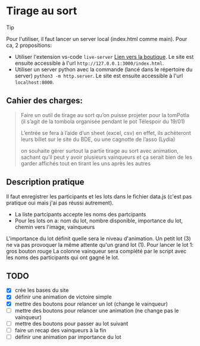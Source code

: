 # Tirage au sort

> [!TIP]
> Pour l'utiliser, il faut lancer un server local (index.html comme main). Pour ca, 2 propositions:
> - Utiliser l'extension vs-code `live-server` [Lien vers la boutique](https://marketplace.visualstudio.com/items?itemName=ms-vscode.live-server). Le site est ensuite accessible à l'url `http://127.0.0.1:3000/index.html`.
> - Utiliser un server python avec la commande (lancé dans le répertoire du server) `python3 -m http.server`. Le site est ensuite accessible à l'url `localhost:8000`.

## Cahier des charges:
>Faire un outil de tirage au sort qu’on puisse projeter pour la tomPotla (il s’agit de la tombola organisée pendant le pot Télespoir du 19/01)
>
>L’entrée se fera à l’aide d’un sheet (excel, csv) en effet, ils achèteront leurs billet sur le site du BDE, ou une cagnotte de l’asso (Lydia) 
>
>on souhaite gérer surtout la partie tirage au sort avec animation, sachant qu’il  peut y avoir plusieurs vainqueurs et ça serait bien de les garder affichés tout en tirant les uns après les autres

## Description pratique
Il faut enregistrer les participants et les lots dans le fichier data.js (c'est pas pratique oui mais j'ai pas réussi autrement).
- La liste partcipants accepte les noms des partcipants
- Pour les lots on a: nom du lot, nombre disponible, importance du lot, chemin vers l'image, vainqueurs

L'importance du lot définit quelle sera le niveau d'animation. Un petit lot (3) ne va pas provoquer la même attente qu'un grand lot (1). Pour lancer le lot 1: gros bouton rouge
La colonne vainqueur sera complété par le script avec les noms des participants qui ont gagné le lot.


## TODO
- [x] crée les bases du site
- [x] définir une animation de victoire simple
- [x] mettre des boutons pour relancer un lot (change le vainqueur)
- [ ] mettre des boutons pour relancer une animation (ne change pas le vainqueur)
- [ ] mettre des boutons pour passer au lot suivant
- [ ] faire un recap des vainqueurs à la fin
- [ ] définir une animation par importance du lot
